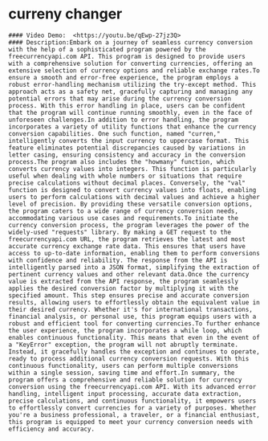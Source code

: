    # curreny changer
    #### Video Demo:  <https://youtu.be/qEwp-27jz3Q>
    #### Description:Embark on a journey of seamless currency conversion with the help of a sophisticated program powered by the freecurrencyapi.com API. This program is designed to provide users with a comprehensive solution for converting currencies, offering an extensive selection of currency options and reliable exchange rates.To ensure a smooth and error-free experience, the program employs a robust error-handling mechanism utilizing the try-except method. This approach acts as a safety net, gracefully capturing and managing any potential errors that may arise during the currency conversion process. With this error handling in place, users can be confident that the program will continue running smoothly, even in the face of unforeseen challenges.In addition to error handling, the program incorporates a variety of utility functions that enhance the currency conversion capabilities. One such function, named "curren," intelligently converts the input currency to uppercase format. This feature eliminates potential discrepancies caused by variations in letter casing, ensuring consistency and accuracy in the conversion process.The program also includes the "howmany" function, which converts currency values into integers. This function is particularly useful when dealing with whole numbers or situations that require precise calculations without decimal places. Conversely, the "val" function is designed to convert currency values into floats, enabling users to perform calculations with decimal values and achieve a higher level of precision. By providing these versatile conversion options, the program caters to a wide range of currency conversion needs, accommodating various use cases and requirements.To initiate the currency conversion process, the program leverages the power of the widely-used "requests" library. By making a GET request to the freecurrencyapi.com URL, the program retrieves the latest and most accurate currency exchange rate data. This ensures that users have access to up-to-date information, enabling them to perform conversions with confidence and reliability. The response from the API is intelligently parsed into a JSON format, simplifying the extraction of pertinent currency values and other relevant data.Once the currency value is extracted from the API response, the program seamlessly applies the desired conversion factor by multiplying it with the specified amount. This step ensures precise and accurate conversion results, allowing users to effortlessly obtain the equivalent value in their desired currency. Whether it's for international transactions, financial analysis, or personal use, this program equips users with a robust and efficient tool for converting currencies.To further enhance the user experience, the program incorporates a while loop, which enables continuous functionality. This means that even in the event of a "KeyError" exception, the program will not abruptly terminate. Instead, it gracefully handles the exception and continues to operate, ready to process additional currency conversion requests. With this continuous functionality, users can perform multiple conversions within a single session, saving time and effort.In summary, the program offers a comprehensive and reliable solution for currency conversion using the freecurrencyapi.com API. With its advanced error handling, intelligent input processing, accurate data extraction, precise calculations, and continuous functionality, it empowers users to effortlessly convert currencies for a variety of purposes. Whether you're a business professional, a traveler, or a financial enthusiast, this program is equipped to meet your currency conversion needs with efficiency and accuracy.
